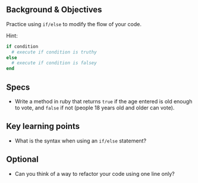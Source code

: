 ## Background & Objectives

Practice using `if/else` to modify the flow of your code.

Hint:

```ruby
if condition
  # execute if condition is truthy
else
  # execute if condition is falsey
end
```

## Specs

- Write a method in ruby that returns `true` if the age entered is old enough to vote, and `false` if not (people 18 years old and older can vote).

## Key learning points

- What is the syntax when using an `if/else` statement?

## Optional

- Can you think of a way to refactor your code using one line only?
